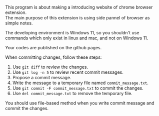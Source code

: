 This program is about making a introducing website of chrome browser extension.  
The main purpose of this extension is using side pannel of browser as simple notes.  

The developing environment is Windows 11, so you shouldn't use commands which only exist in linux and mac, and not on Windows 11.

Your codes are published on the github pages.

When committing changes, follow these steps:  

1. Use `git diff` to review the changes.  
2. Use `git log -n 5` to review recent commit messages.  
3. Propose a commit message.  
4. Write the message to a temporary file named `commit_message.txt`.  
5. Use `git commit -F commit_message.txt` to commit the changes.  
6. Use `del commit_message.txt` to remove the temporary file.

You should use file-based method when you write commit message and commit the changes.

